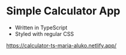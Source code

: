 # Simple Calculator App

- Written in TypeScript
- Styled with regular CSS

https://calculator-ts-maria-aluko.netlify.app/
